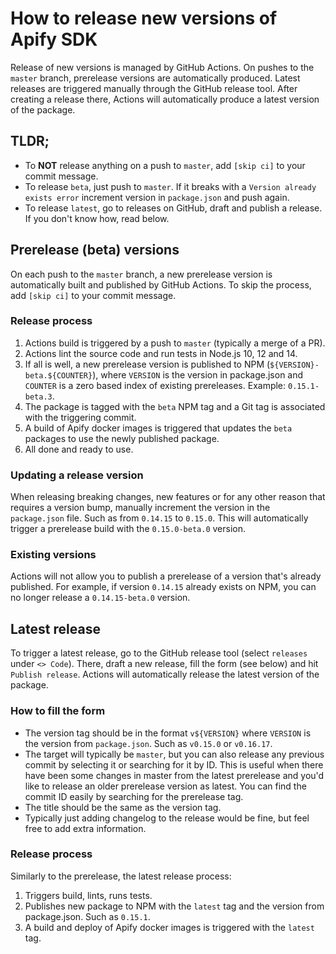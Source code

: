 # How to release new versions of Apify SDK

Release of new versions is managed by GitHub Actions. On pushes to the `master` branch, prerelease versions
are automatically produced. Latest releases are triggered manually through the GitHub release tool.
After creating a release there, Actions will automatically produce a latest version of the package.

## TLDR;

- To **NOT** release anything on a push to `master`, add `[skip ci]` to your commit message.
- To release `beta`, just push to `master`. If it breaks with a `Version already exists error` increment version
  in `package.json` and push again.
- To release `latest`, go to releases on GitHub, draft and publish a release. If you don't know how, read below.

## Prerelease (beta) versions

On each push to the `master` branch, a new prerelease version is automatically built and published
by GitHub Actions. To skip the process, add `[skip ci]` to your commit message.

### Release process

1. Actions build is triggered by a push to `master` (typically a merge of a PR).
2. Actions lint the source code and run tests in Node.js 10, 12 and 14.
3. If all is well, a new prerelease version is published to NPM (`${VERSION}-beta.${COUNTER}`),
   where `VERSION` is the version in package.json and `COUNTER` is a zero based index of existing prereleases.
   Example: `0.15.1-beta.3`.
4. The package is tagged with the `beta` NPM tag and a Git tag is associated with the triggering commit.
5. A build of Apify docker images is triggered that updates the `beta` packages to use the newly published package.
6. All done and ready to use.

### Updating a release version

When releasing breaking changes, new features or for any other reason that requires a version bump,
manually increment the version in the `package.json` file. Such as from `0.14.15` to `0.15.0`.
This will automatically trigger a prerelease build with the `0.15.0-beta.0` version.

### Existing versions

Actions will not allow you to publish a prerelease of a version that's already published. For example,
if version `0.14.15` already exists on NPM, you can no longer release a `0.14.15-beta.0` version.

## Latest release

To trigger a latest release, go to the GitHub release tool (select `releases` under `<> Code`).
There, draft a new release, fill the form (see below) and hit `Publish release`.
Actions will automatically release the latest version of the package.

### How to fill the form

- The version tag should be in the format `v${VERSION}` where `VERSION` is the version from `package.json`.
  Such as `v0.15.0` or `v0.16.17`.
- The target will typically be `master`, but you can also release any previous commit by selecting it or searching
  for it by ID. This is useful when there have been some changes in master from the latest prerelease and you'd
  like to release an older prerelease version as latest. You can find the commit ID easily by searching for the
  prerelease tag.
- The title should be the same as the version tag.
- Typically just adding changelog to the release would be fine, but feel free to add extra information.

### Release process

Similarly to the prerelease, the latest release process:

1. Triggers build, lints, runs tests.
2. Publishes new package to NPM with the `latest` tag and the version from package.json. Such as `0.15.1`.
3. A build and deploy of Apify docker images is triggered with the `latest` tag.
